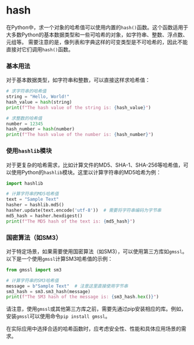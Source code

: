# hash
在Python中，求一个对象的哈希值可以使用内置的`hash()`函数。这个函数适用于大多数Python的基本数据类型和一些可哈希的对象，如字符串、整数、浮点数、元组等。
需要注意的是，像列表和字典这样的可变类型是不可哈希的，因此不能直接对它们调用`hash()`函数。

### 基本用法

对于基本数据类型，如字符串和整数，可以直接这样求哈希值：

```python
# 求字符串的哈希值
string = "Hello, World!"
hash_value = hash(string)
print(f"The hash value of the string is: {hash_value}")

# 求整数的哈希值
number = 12345
hash_number = hash(number)
print(f"The hash value of the number is: {hash_number}")
```

### 使用`hashlib`模块

对于更复杂的哈希需求，比如计算文件的MD5、SHA-1、SHA-256等哈希值，可以使用Python的`hashlib`模块。这里以计算字符串的MD5哈希为例：

```python
import hashlib

# 计算字符串的MD5哈希值
text = "Sample Text"
hasher = hashlib.md5()
hasher.update(text.encode('utf-8'))  # 需要将字符串编码为字节串
md5_hash = hasher.hexdigest()
print(f"The MD5 hash of the text is: {md5_hash}")
```

### 国密算法（如SM3）

对于特定场景，如果需要使用国密算法（如SM3），可以使用第三方库如`gmssl`。以下是一个使用`gmssl`计算SM3哈希值的示例：

```python
from gmssl import sm3

# 计算字符串的SM3哈希值
message = b"Sample Text"  # 注意这里直接使用字节串
sm3_hash = sm3.sm3_hash(message)
print(f"The SM3 hash of the message is: {sm3_hash.hex()}")
```

请注意，使用`gmssl`或其他第三方库之前，需要先通过pip安装相应的库。例如，安装`gmssl`可以使用命令`pip install gmssl`。

在实际应用中选择合适的哈希函数时，应考虑安全性、性能和具体应用场景的需求。
